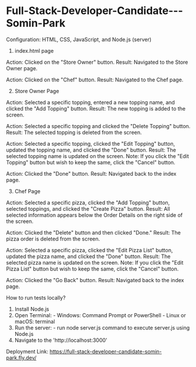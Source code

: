 # Full-Stack-Developer-Candidate---Somin-Park
Configuration: HTML, CSS, JavaScript, and Node.js (server)

1. index.html page

  Action: Clicked on the "Store Owner" button.
  Result: Navigated to the Store Owner page.
  
  Action: Clicked on the "Chef" button.
  Result: Navigated to the Chef page.

2. Store Owner Page

  Action: Selected a specific topping, entered a new topping name, and clicked the "Add Topping" button.
  Result: The new topping is added to the screen.
  
  Action: Selected a specific topping and clicked the "Delete Topping" button.
  Result: The selected topping is deleted from the screen.
  
  Action: Selected a specific topping, clicked the "Edit Topping" button, updated the topping name, and clicked the "Done" button.
  Result: The selected topping name is updated on the screen.
    Note: If you click the "Edit Topping" button but wish to keep the same, click the "Cancel" button.
  
  Action: Clicked the "Done" button.
  Result: Navigated back to the index page.

3. Chef Page

  Action: Selected a specific pizza, clicked the "Add Topping" button, selected toppings, and clicked the "Create Pizza" button.
  Result: All selected information appears below the Order Details on the right side of the screen.
  
  Action: Clicked the "Delete" button and then clicked "Done."
  Result: The pizza order is deleted from the screen.
  
  Action: Selected a specific pizza, clicked the "Edit Pizza List" button, updated the pizza name, and clicked the "Done" button.
  Result: The selected pizza name is updated on the screen.
    Note: If you click the "Edit Pizza List" button but wish to keep the same, click the "Cancel" button.
  
  Action: Clicked the "Go Back" button.
  Result: Navigated back to the index page.

How to run tests locally?
  1. Install Node.js
  2. Open Terminal:
    - Windows: Command Prompt or PowerShell
    - Linux or macOS: terminal
  3. Run the server:
    - run node server.js command to execute server.js using Node.js
  4. Navigate to the 'http://localhost:3000'
     
Deployment
  Link: https://full-stack-developer-candidate-somin-park.fly.dev/
